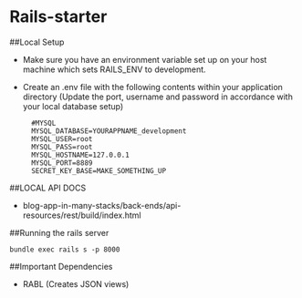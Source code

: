 Rails-starter
=============

##Local Setup
- Make sure you have an environment variable set up on your host machine which sets RAILS_ENV to development.
- Create an .env file with the following contents within your application directory (Update the port, username and password in accordance with your local database setup)

        #MYSQL
        MYSQL_DATABASE=YOURAPPNAME_development
        MYSQL_USER=root
        MYSQL_PASS=root
        MYSQL_HOSTNAME=127.0.0.1
        MYSQL_PORT=8889
        SECRET_KEY_BASE=MAKE_SOMETHING_UP

##LOCAL API DOCS
- blog-app-in-many-stacks/back-ends/api-resources/rest/build/index.html 

##Running the rails server

`bundle exec rails s -p 8000`

##Important Dependencies
- RABL (Creates JSON views)
